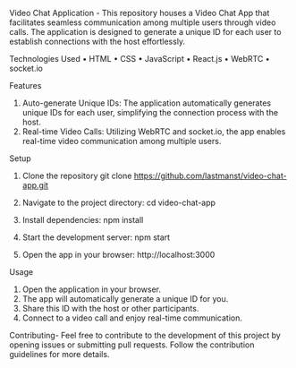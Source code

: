 Video Chat Application -
    This repository houses a Video Chat App that facilitates seamless communication among multiple users through video calls. The application is designed to generate a unique ID for 
    each user to establish connections with the host effortlessly.

Technologies Used
 •	HTML
 •	CSS
 •	JavaScript
 •	React.js
 •	WebRTC
 •	socket.io
 
Features
  1.	Auto-generate Unique IDs: The application automatically generates unique IDs for each user, simplifying the connection process with the host.
  2.	Real-time Video Calls: Utilizing WebRTC and socket.io, the app enables real-time video communication among multiple users.

Setup
  1.	Clone the repository
      git clone https://github.com/lastmanst/video-chat-app.git
  
  2.	Navigate to the project directory:
      cd video-chat-app 
  
  3.	Install dependencies:
      npm install 

  4.	Start the development server:
      npm start 
 
  5.	Open the app in your browser:
      http://localhost:3000 


Usage
1.	Open the application in your browser.
2.	The app will automatically generate a unique ID for you.
3.	Share this ID with the host or other participants.
4.	Connect to a video call and enjoy real-time communication.


Contributing-
Feel free to contribute to the development of this project by opening issues or submitting pull requests. Follow the contribution guidelines for more details.

